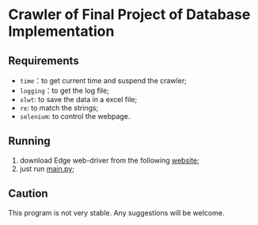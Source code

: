 # Crawler of Final Project of Database Implementation

## Requirements

- `time`：to get current time and suspend the crawler;
- `logging`：to get the log file;
- `xlwt`: to save the data in a excel file;
- `re`: to match the strings;
- `selenium`: to control the webpage.

## Running

1. download Edge web-driver from the following [website](https://developer.microsoft.com/en-us/microsoft-edge/tools/webdriver/);
2. just run [main.py](main.py);

## Caution

This program is not very stable. Any suggestions will be welcome.